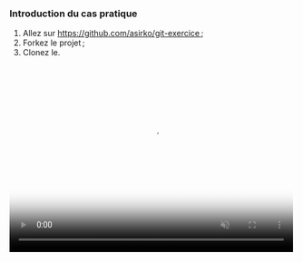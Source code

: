### Introduction du cas pratique

1. Allez sur https://github.com/asirko/git-exercice ;
2. Forkez le projet ;
3. Clonez le.

<video alt="Coming Out Episode 6 GIF by PBS" src="https://media4.giphy.com/media/7B3My37vbG0x7hbD79/giphy.mp4?cid=ecf05e47in3xonv1zbmutll11vylbwt336hinf5kd2687hxi&amp;rid=giphy.mp4&amp;ct=g" poster="https://media4.giphy.com/media/7B3My37vbG0x7hbD79/giphy_s.gif?cid=ecf05e47in3xonv1zbmutll11vylbwt336hinf5kd2687hxi&amp;rid=giphy_s.gif&amp;ct=g" autoplay loop playsinline muted style="width: 500px; height: 330px; left: 0px; top: 0px;"></video>

